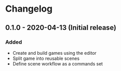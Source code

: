 # Changelog

## 0.1.0 - 2020-04-13 (Initial release)

### Added

- Create and build games using the editor
- Split game into reusable scenes
- Define scene workflow as a commands set
